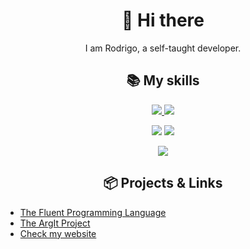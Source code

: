 <h1 align="center">
    👋 Hi there
</h1>

<p align="center">
    I am Rodrigo, a self-taught developer. 
</p>

<h2 align="center">
    📚 My skills
</h2>

<p align="center">
    <a href="https://skillicons.dev">
        <img src="https://skillicons.dev/icons?i=java,maven,gradle,go,c,cpp,linux,git" />
        <img src="https://skillicons.dev/icons?i=bash,nodejs,deno,rust,mysql,css,js,ts,html,react.vue" />
    </a>
</p>

<p align="center">
    <img src="https://github-readme-stats.vercel.app/api?username=rodrigoo-r&theme=transparent&count_private=true&show_icons=true&rank_icon=github&locale=en" />
    <img src="https://github-readme-stats.vercel.app/api/top-langs?username=rodrigoo-r&theme=transparent&layout=donut&hide=css&langs_count=8&border_radius=10&show_icons=true&locale=en" />
</p>

<p align="center">
    <img src="https://github-readme-streak-stats.herokuapp.com/?user=rodrigoo-r&theme=transparent&count_private=true&border_radius=10&locale=en" />
</p>

<h2 align="center">
    📦 Projects & Links
</h2>

- [The Fluent Programming Language](https://github.com/fluent-lang/Fluent)
- [The ArgIt Project](https://github.com/rodri-r-z/ArgIt)
- [Check my website](https://rodrigoo-r.github.io/about-me/)
